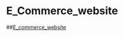 # E_Commerce_website
##[E_commerce_website](https://github.com/suryawanshikajal/E_Commerce_website)
